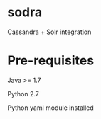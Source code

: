 # sodra

Cassandra + Solr integration

# Pre-requisites

Java >= 1.7

Python 2.7

Python yaml module installed
